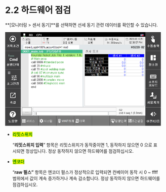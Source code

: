 ﻿# 2.2 하드웨어 점검

**\[모니터링 > 센서 동기]**를 선택하면 선세 동기 관련 데이터를 확인할 수 있습니다.

![](../_assets/image21.png)

*   <mark style="color:green;">**리밋스위치**</mark>

    “**리밋스위치 입력**” 항목은 리밋스위치가 동작중이면 1, 동작하지 않으면 0 으로 표시되면 정상입니다. 정상 동작하지 않으면 하드웨어를 점검하십시오.
*   <mark style="color:green;">**엔코더**</mark>

    “**raw 펄스”** 항목은 엔코더 펄스가 정상적으로 입력되면 컨베이어 동작 시 0 \~ ffff 범위에서 값이 계속 증가하거나 계속 감소합니다. 정상 동작하지 않으면 하드웨어를 점검하십시오.
    